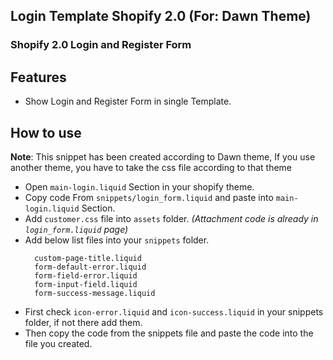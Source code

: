 ## Login Template Shopify 2.0 (For: Dawn Theme)

### Shopify 2.0 Login and Register Form

## Features

- Show Login and Register Form in single Template.

## How to use

**Note**: This snippet has been created according to Dawn theme, If you use another theme, you have to take the css file according to that theme

- Open `main-login.liquid` Section in your shopify theme.
- Copy code From `snippets/login_form.liquid` and paste into `main-login.liquid` Section.
- Add `customer.css` file into `assets` folder. _(Attachment code is already in `login_form.liquid` page)_
- Add below list files into your `snippets` folder.
    ```
      custom-page-title.liquid
      form-default-error.liquid
      form-field-error.liquid
      form-input-field.liquid
      form-success-message.liquid
    ```
- First check `icon-error.liquid` and `icon-success.liquid` in your snippets folder, if not there add them.
- Then copy the code from the snippets file and paste the code into the file you created.